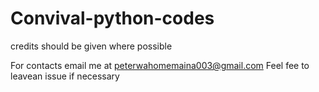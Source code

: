 # Convival-python-codes
 credits should be given where possible

For contacts email me at peterwahomemaina003@gmail.com 
Feel fee to leavean issue if necessary 
